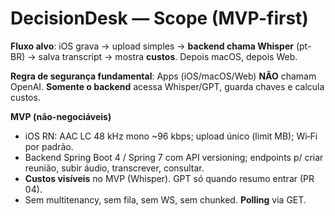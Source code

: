 # DecisionDesk — Scope (MVP-first)
**Fluxo alvo**: iOS grava → upload simples → **backend chama Whisper** (pt-BR) → salva transcript → mostra **custos**. Depois macOS, depois Web.

**Regra de segurança fundamental**: Apps (iOS/macOS/Web) **NÃO** chamam OpenAI. **Somente o backend** acessa Whisper/GPT, guarda chaves e calcula custos.

**MVP (não-negociáveis)**
- iOS RN: AAC LC 48 kHz mono ~96 kbps; upload único (limit MB); Wi‑Fi por padrão.
- Backend Spring Boot 4 / Spring 7 com API versioning; endpoints p/ criar reunião, subir áudio, transcrever, consultar.
- **Custos visíveis** no MVP (Whisper). GPT só quando resumo entrar (PR 04).
- Sem multitenancy, sem fila, sem WS, sem chunked. **Polling** via GET.
